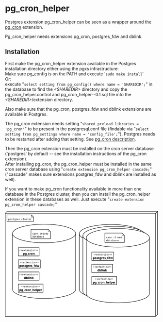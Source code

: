 # pg_cron_helper
Postgres extension pg_cron_helper can be seen as a wrapper around the [pg_cron](https://github.com/citusdata/pg_cron) extension.

Pg_cron_helper needs extensions pg_cron, postgres_fdw and dblink.

## Installation
First make the pg_cron_helper extension available in the Postgres installation directory either using the pgxs infrastructure:<br>
Make sure pg_config is on the PATH and execute '`sudo make install`'<br>
Or:<br>
execute "`select setting from pg_config() where name = 'SHAREDIR';`" in the database to find the *&lt;SHAREDIR&gt;* directory and copy the pg_cron_helper.control and pg_cron_helper--0.1.sql file into the *&lt;SHAREDIR&gt;*/extension directory.

Also make sure that the pg_cron, postgres_fdw and dblink extensions are available in Postgres.

The pg_cron extension needs setting "`shared_preload_libraries = 'pg_cron'`" to be present in the postgresql.conf file (findable via "`select setting from pg_settings where name = 'config_file';`"). Postgres needs to be restarted after adding that setting. See [pg_cron description](https://github.com/citusdata/pg_cron#setting-up-pg_cron).

Then the pg_cron extension must be installed on the cron server database ('postgres' by default -- see the installation instructions of the pg_cron extension).<br>
After installing pg_cron, the pg_cron_helper must be installed in the same cron server database using "`create extension pg_cron_helper cascade;`" ("cascade" makes sure extensions postgres_fdw and dblink are installed as well).

If you want to make pg_cron functionality available in more than one database in the Postgres cluster, then you can install the pg_cron_helper extension in these databases as well. Just execute "`create extension pg_cron_helper cascade;`"

![img](pictures/deployment.png)